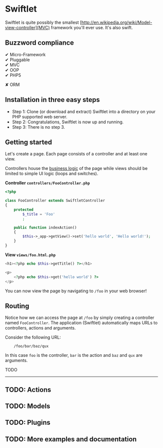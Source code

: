 Swiftlet
========

Swiftlet is quite possibly the smallest 
[http://en.wikipedia.org/wiki/Model-view-controller](MVC) framework you'll ever 
use. It's also swift.


Buzzword compliance
-------------------

✔ Micro-Framework  
✔ Pluggable  
✔ MVC  
✔ OOP  
✔ PHP5  

✘ ORM  


Installation in three easy steps
--------------------------------

* Step 1: Clone (or download and extract) Swiftlet into a directory on your PHP
  supported web server.
* Step 2: Congratulations, Swiftlet is now up and running.
* Step 3: There is no step 3.


Getting started
---------------

Let's create a page. Each page consists of a controller and at least one view.

Controllers house the 
[business logic](http://en.wikipedia.org/wiki/Business_logic) of the page while 
views should be limited to simple UI logic (loops and switches).

**Controller `controllers/FooController.php`**

```php
<?php

class FooController extends SwiftletController
{
	protected
		$_title = 'Foo'
		;

	public function indexAction()
	{
		$this->_app->getView()->set('hello world', 'Hello world!');
	}
}
```

**View `views/foo.html.php`**

```php
<h1><?php echo $this->getTitle() ?></h1>

<p>
	<?php echo $this->get('hello world') ?>
</p>
```

You can now view the page by navigating to `/foo` in your web browser!

Routing
-------

Notice how we can access the page at `/foo` by simply creating a controller 
named `FooController`. The application (Swiftlet) automatically maps URLs
to controllers, actions and arguments.

Consider the following URL:

```
	/foo/bar/baz/qux
```

In this case `foo` is the controller, `bar` is the action and `baz` and `qux`
are arguments.

TODO

--------------------------------------------------------------------------------

TODO: Actions
-------------

TODO: Models
------------

TODO: Plugins
-------------

TODO: More examples and documentation 
-------------------------------------
